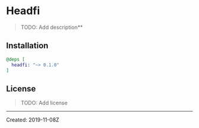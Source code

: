 # Headfi

> TODO: Add description**


## Installation

```elixir
@deps [
  headfi: "~> 0.1.0"
]
```

## License

> TODO: Add license

----
Created:  2019-11-08Z
